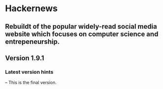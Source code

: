 # Hackernews 
## Rebuildt of the popular widely-read social media website which focuses on computer science and entrepeneurship.
## Version 1.9.1

### Latest version hints
– This is the final version.
